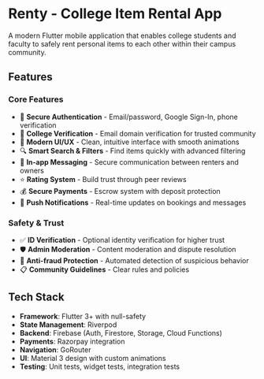 # Renty - College Item Rental App

A modern Flutter mobile application that enables college students and faculty to safely rent personal items to each other within their campus community.

## Features

### Core Features
- 🔐 **Secure Authentication** - Email/password, Google Sign-In, phone verification
- 🏫 **College Verification** - Email domain verification for trusted community
- 📱 **Modern UI/UX** - Clean, intuitive interface with smooth animations
- 🔍 **Smart Search & Filters** - Find items quickly with advanced filtering
- 💬 **In-app Messaging** - Secure communication between renters and owners
- ⭐ **Rating System** - Build trust through peer reviews
- 💰 **Secure Payments** - Escrow system with deposit protection
- 📱 **Push Notifications** - Real-time updates on bookings and messages

### Safety & Trust
- ✅ **ID Verification** - Optional identity verification for higher trust
- 🛡️ **Admin Moderation** - Content moderation and dispute resolution
- 🚫 **Anti-fraud Protection** - Automated detection of suspicious behavior
- 📋 **Community Guidelines** - Clear rules and policies

## Tech Stack

- **Framework**: Flutter 3+ with null-safety
- **State Management**: Riverpod
- **Backend**: Firebase (Auth, Firestore, Storage, Cloud Functions)
- **Payments**: Razorpay integration
- **Navigation**: GoRouter
- **UI**: Material 3 design with custom animations
- **Testing**: Unit tests, widget tests, integration tests
